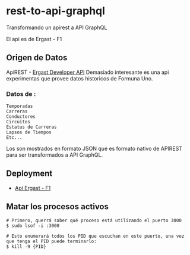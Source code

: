 # rest-to-api-graphql

Transformando un apirest a API GraphQL

El api es de Ergast - F1

## Origen de Datos

ApiREST - [Ergast Developer API](http://ergast.com/mrd/)
Demasiado interesante es una api experimentas que provee datos historicos de Formuna Uno.

### Datos de :

```
Temporadas
Carreras
Conductores
Circuitos
Estatus de Carreras
Lapsos de Tiempos
Etc...
```

Los son mostrados en formato JSON que es formato nativo de APIREST para ser transformados a API GraphQL.

## Deployment

- [Api Ergast - F1](https://graphql-api-ergast-f1.vercel.app/)

## Matar los procesos activos

```
# Primero, querrá saber qué proceso está utilizando el puerto 3000
$ sudo lsof -i :3000

# Esto enumerará todos los PID que escuchan en este puerto, una vez que tenga el PID puede terminarlo:
$ kill -9 {PID}
```
